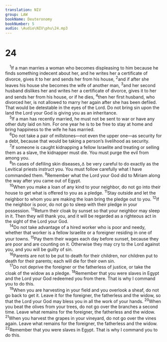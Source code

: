 ```yaml
---
translation: NIV
group: LAW
bookName: Deuteronomy 
bookNumber: 5
audio: \Audio\NIV\phu\24.mp3
---
```


<div class="title"><h1>24</h1></div>
<span class="verse phu_24_1"> <sup>1</sup>If a man marries a woman who becomes displeasing to him because he finds something indecent about her, and he writes her a certificate of divorce, gives it to her and sends her from his house, </span>
<span class="verse phu_24_2"><sup>2</sup>and if after she leaves his house she becomes the wife of another man, </span>
<span class="verse phu_24_3"><sup>3</sup>and her second husband dislikes her and writes her a certificate of divorce, gives it to her and sends her from his house, or if he dies, </span>
<span class="verse phu_24_4"><sup>4</sup>then her first husband, who divorced her, is not allowed to marry her again after she has been defiled. That would be detestable in the eyes of the Lord. Do not bring sin upon the land the Lord your God is giving you as an inheritance. <br/></span>
<span class="verse phu_24_5"> <sup>5</sup>If a man has recently married, he must not be sent to war or have any other duty laid on him. For one year he is to be free to stay at home and bring happiness to the wife he has married. <br/></span>
<span class="verse phu_24_6"> <sup>6</sup>Do not take a pair of millstones—not even the upper one—as security for a debt, because that would be taking a person’s livelihood as security. <br/></span>
<span class="verse phu_24_7"> <sup>7</sup>If someone is caught kidnapping a fellow Israelite and treating or selling them as a slave, the kidnapper must die. You must purge the evil from among you. <br/></span>
<span class="verse phu_24_8"> <sup>8</sup>In cases of defiling skin diseases,<a data-toggle="tooltip" data-placement="bottom" title="The Hebrew word for defiling skin diseases , traditionally translated “leprosy,” was used for various diseases affecting the skin.">⚓</a> be very careful to do exactly as the Levitical priests instruct you. You must follow carefully what I have commanded them. </span>
<span class="verse phu_24_9"><sup>9</sup>Remember what the Lord your God did to Miriam along the way after you came out of Egypt. <br/></span>
<span class="verse phu_24_10"> <sup>10</sup>When you make a loan of any kind to your neighbor, do not go into their house to get what is offered to you as a pledge. </span>
<span class="verse phu_24_11"><sup>11</sup>Stay outside and let the neighbor to whom you are making the loan bring the pledge out to you. </span>
<span class="verse phu_24_12"><sup>12</sup>If the neighbor is poor, do not go to sleep with their pledge in your possession. </span>
<span class="verse phu_24_13"><sup>13</sup>Return their cloak by sunset so that your neighbor may sleep in it. Then they will thank you, and it will be regarded as a righteous act in the sight of the Lord your God. <br/></span>
<span class="verse phu_24_14"> <sup>14</sup>Do not take advantage of a hired worker who is poor and needy, whether that worker is a fellow Israelite or a foreigner residing in one of your towns. </span>
<span class="verse phu_24_15"><sup>15</sup>Pay them their wages each day before sunset, because they are poor and are counting on it. Otherwise they may cry to the Lord against you, and you will be guilty of sin. <br/></span>
<span class="verse phu_24_16"> <sup>16</sup>Parents are not to be put to death for their children, nor children put to death for their parents; each will die for their own sin. <br/></span>
<span class="verse phu_24_17"> <sup>17</sup>Do not deprive the foreigner or the fatherless of justice, or take the cloak of the widow as a pledge. </span>
<span class="verse phu_24_18"><sup>18</sup>Remember that you were slaves in Egypt and the Lord your God redeemed you from there. That is why I command you to do this. <br/></span>
<span class="verse phu_24_19"> <sup>19</sup>When you are harvesting in your field and you overlook a sheaf, do not go back to get it. Leave it for the foreigner, the fatherless and the widow, so that the Lord your God may bless you in all the work of your hands. </span>
<span class="verse phu_24_20"><sup>20</sup>When you beat the olives from your trees, do not go over the branches a second time. Leave what remains for the foreigner, the fatherless and the widow. </span>
<span class="verse phu_24_21"><sup>21</sup>When you harvest the grapes in your vineyard, do not go over the vines again. Leave what remains for the foreigner, the fatherless and the widow. </span>
<span class="verse phu_24_22"><sup>22</sup>Remember that you were slaves in Egypt. That is why I command you to do this. <br/></span>

